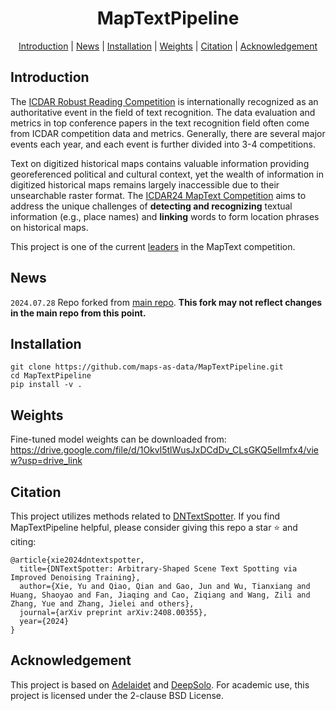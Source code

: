 <h1 align="center">MapTextPipeline</h1> 

<p align="center">
  <a href="#Introduction">Introduction</a> |
  <a href="#News">News</a> |
  <a href="#Installation">Installation</a> |
  <a href="#Weights">Weights</a> |
  <a href="#Citation">Citation</a> |
  <a href="#Acknowledgement">Acknowledgement</a>
</p >

## Introduction

The [ICDAR Robust Reading Competition](https://rrc.cvc.uab.es/) is internationally recognized as an authoritative event in the field of text recognition. 
The data evaluation and metrics in top conference papers in the text recognition field often come from ICDAR competition data and metrics. 
Generally, there are several major events each year, and each event is further divided into 3-4 competitions.

Text on digitized historical maps contains valuable information providing georeferenced political and cultural context, yet the wealth of information in digitized historical maps remains largely inaccessible due to their unsearchable raster format. 
The [ICDAR24 MapText Competition](https://rrc.cvc.uab.es/?ch=28&com=introduction) aims to address the unique challenges of **detecting and recognizing** textual information (e.g., place names) and **linking** words to form location phrases on historical maps.

This project is one of the current [leaders](https://rrc.cvc.uab.es/?ch=28&com=evaluation&task=3) in the MapText competition.

## News

`2024.07.28` Repo forked from [main repo](https://github.com/yyyyyxie/MapTextPipeline). **This fork may not reflect changes in the main repo from this point.**

## Installation

```
git clone https://github.com/maps-as-data/MapTextPipeline.git
cd MapTextPipeline
pip install -v .
```

## Weights

Fine-tuned model weights can be downloaded from: https://drive.google.com/file/d/1Okvl5tlWusJxDCdDv_CLsGKQ5elImfx4/view?usp=drive_link

## Citation

This project utilizes methods related to [DNTextSpotter](https://github.com/yyyyyxie/DNTextSpotter). If you find MapTextPipeline helpful, please consider giving this repo a star ⭐ and citing:

```
@article{xie2024dntextspotter,
  title={DNTextSpotter: Arbitrary-Shaped Scene Text Spotting via Improved Denoising Training},
  author={Xie, Yu and Qiao, Qian and Gao, Jun and Wu, Tianxiang and Huang, Shaoyao and Fan, Jiaqing and Cao, Ziqiang and Wang, Zili and Zhang, Yue and Zhang, Jielei and others},
  journal={arXiv preprint arXiv:2408.00355},
  year={2024}
}
```

## Acknowledgement

This project is based on [Adelaidet](https://github.com/aim-uofa/AdelaiDet) and [DeepSolo](https://github.com/ViTAE-Transformer/DeepSolo). For academic use, this project is licensed under the 2-clause BSD License.

